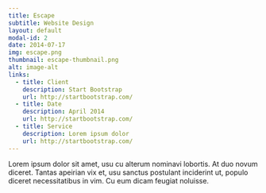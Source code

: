 ```yaml
---
title: Escape
subtitle: Website Design
layout: default
modal-id: 2
date: 2014-07-17
img: escape.png
thumbnail: escape-thumbnail.png
alt: image-alt
links:
  - title: Client
    description: Start Bootstrap
    url: http://startbootstrap.com/
  - title: Date
    description: April 2014
    url: http://startbootstrap.com/
  - title: Service
    description: Lorem ipsum dolor
    url: http://startbootstrap.com/
---
```

Lorem ipsum dolor sit amet, usu cu alterum nominavi lobortis. At duo novum diceret. Tantas apeirian vix et, usu sanctus postulant inciderint ut, populo diceret necessitatibus in vim. Cu eum dicam feugiat noluisse.
